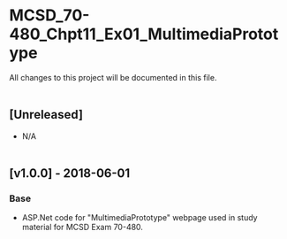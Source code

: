 # MCSD_70-480_Chpt11_Ex01_MultimediaPrototype
All  changes to this project will be documented in this file.
<br/><br/>

## [Unreleased]
- N/A
<br/><br/>

## [v1.0.0] - 2018-06-01
### Base
- ASP.Net code for "MultimediaPrototype" webpage used in study material for MCSD Exam 70-480.

